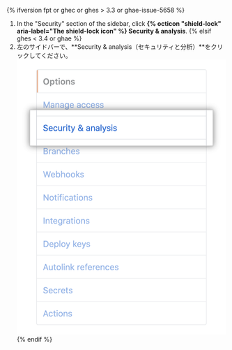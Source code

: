{% ifversion fpt or ghec or ghes > 3.3 or ghae-issue-5658 %}
1. In the "Security" section of the sidebar, click **{% octicon "shield-lock" aria-label="The shield-lock icon" %} Security & analysis**.
{% elsif ghes < 3.4 or ghae %}
1. 左のサイドバーで、**Security & analysis（セキュリティと分析）**をクリックしてください。 ![リポジトリ設定の"セキュリティと分析"タブ](/assets/images/help/repository/security-and-analysis-tab.png)
{% endif %}
